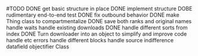 #TODO
DONE     get basic structure in place
DONE     implement structure
DOBE     rudimentary end-to-end test
DONE     fix outbound behavior
DONE     make Thing class to compartmentalize
DONE     save both ranks and original names
     handle waits
     handle existing downloads
DONE     handle different sorts from index
DONE     Turn downloader into an object to simplify and improve code
     handle etc errors
     handle different blocks
     handle source indifference
     datafield objectifier Class